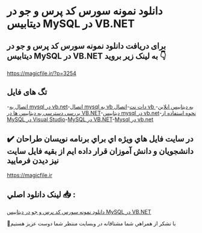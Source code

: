 # دانلود نمونه سورس کد پرس و جو در دیتابیس MySQL در VB.NET

## برای دریافت دانلود نمونه سورس کد پرس و جو در دیتابیس MySQL در VB.NET به لینک زیر بروید 👇

https://magicfile.ir/?p=3254

## تگ های فایل

-[اتصال به mysql در vb.net](https://magicfile.ir/product/%d8%b3%d9%88%d8%b1%d8%b3-%da%a9%d8%af-%d9%be%d8%b1%d8%b3-%d9%88-%d8%ac%d9%88-%d8%af%db%8c%d8%aa%d8%a7%d8%a8%db%8c%d8%b3-mysql-vb-net/)-[اتصال mysql به vb دات نت](https://magicfile.ir/product/%d8%b3%d9%88%d8%b1%d8%b3-%da%a9%d8%af-%d9%be%d8%b1%d8%b3-%d9%88-%d8%ac%d9%88-%d8%af%db%8c%d8%aa%d8%a7%d8%a8%db%8c%d8%b3-mysql-vb-net/)-[اتصال vb به دیتابیس انلاین](https://magicfile.ir/product/%d8%b3%d9%88%d8%b1%d8%b3-%da%a9%d8%af-%d9%be%d8%b1%d8%b3-%d9%88-%d8%ac%d9%88-%d8%af%db%8c%d8%aa%d8%a7%d8%a8%db%8c%d8%b3-mysql-vb-net/)-[بررسی دسترسی به دیتابیس ها در VB.NET](https://magicfile.ir/product/%d8%b3%d9%88%d8%b1%d8%b3-%da%a9%d8%af-%d9%be%d8%b1%d8%b3-%d9%88-%d8%ac%d9%88-%d8%af%db%8c%d8%aa%d8%a7%d8%a8%db%8c%d8%b3-mysql-vb-net/)-[دیتابیس mysql در vb.net](https://magicfile.ir/product/%d8%b3%d9%88%d8%b1%d8%b3-%da%a9%d8%af-%d9%be%d8%b1%d8%b3-%d9%88-%d8%ac%d9%88-%d8%af%db%8c%d8%aa%d8%a7%d8%a8%db%8c%d8%b3-mysql-vb-net/)-[نحوه استفاده از MySQL در Visual Studio](https://magicfile.ir/product/%d8%b3%d9%88%d8%b1%d8%b3-%da%a9%d8%af-%d9%be%d8%b1%d8%b3-%d9%88-%d8%ac%d9%88-%d8%af%db%8c%d8%aa%d8%a7%d8%a8%db%8c%d8%b3-mysql-vb-net/)-[MySQL در VB.NET](https://magicfile.ir/product/%d8%b3%d9%88%d8%b1%d8%b3-%da%a9%d8%af-%d9%be%d8%b1%d8%b3-%d9%88-%d8%ac%d9%88-%d8%af%db%8c%d8%aa%d8%a7%d8%a8%db%8c%d8%b3-mysql-vb-net/)-[Mysql در vb.net](https://magicfile.ir/product/%d8%b3%d9%88%d8%b1%d8%b3-%da%a9%d8%af-%d9%be%d8%b1%d8%b3-%d9%88-%d8%ac%d9%88-%d8%af%db%8c%d8%aa%d8%a7%d8%a8%db%8c%d8%b3-mysql-vb-net/)

## ✔️ در سايت فايل هاي ويژه اي براي برنامه نويسان طراحان دانشجويان و دانش آموزان قرار داده ايم از بقيه فايل سايت نيز ديدن فرماييد

https://magicfile.ir


## لينک دانلود اصلي 📥 :

[دانلود نمونه سورس کد پرس و جو در دیتابیس MySQL در VB.NET](https://magicfile.ir/product/%d8%b3%d9%88%d8%b1%d8%b3-%da%a9%d8%af-%d9%be%d8%b1%d8%b3-%d9%88-%d8%ac%d9%88-%d8%af%db%8c%d8%aa%d8%a7%d8%a8%db%8c%d8%b3-mysql-vb-net/) 


🙏با تشکر از همراهي شما مشتاقانه در وبسایت منتظر شما دوست عزیز هستیم

